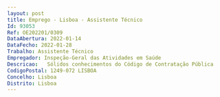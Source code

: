 ```yaml
--- 
layout: post
title: Emprego - Lisboa - Assistente Técnico
Id: 93053
Ref: OE202201/0309
DataAbertura: 2022-01-14
DataFecho: 2022-01-28
Trabalho: Assistente Técnico
Empregador: Inspeção-Geral das Atividades em Saúde
Descricao:   Sólidos conhecimentos do Código de Contratação Pública    Experiência profissional comprovada na aplicação prática do CCP    Experiência profissional comprovada na gestão de processos de aquisição em plataformas eletrónicas de contratação     Experiência profissional comprovada da integração do processo aquisitivo com o processo de despesa (financeiro) subsequente.
CodigoPostal: 1249-072 LISBOA
Concelho: Lisboa
Distrito: Lisboa
--- 
```

